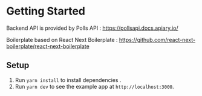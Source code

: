# Getting Started

Backend API is provided by Polls API : https://pollsapi.docs.apiary.io/

Boilerplate based on React Next Boilerplate : https://github.com/react-next-boilerplate/react-next-boilerplate

## Setup

1. Run `yarn install` to install dependencies .
2. Run `yarn dev` to see the example app at `http://localhost:3000`.
